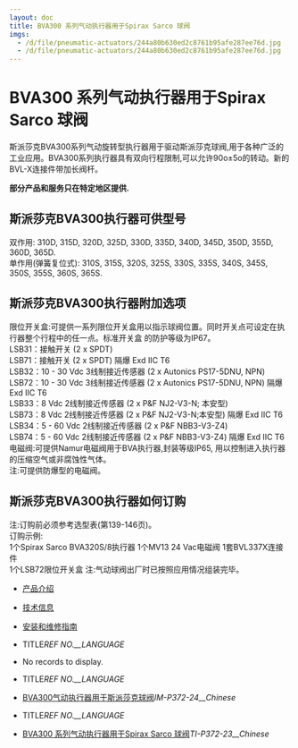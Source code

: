 ```yaml
---
layout: doc
title: BVA300 系列气动执行器用于Spirax Sarco 球阀
imgs:
  - /d/file/pneumatic-actuators/244a80b630ed2c8761b95afe287ee76d.jpg
  - /d/file/pneumatic-actuators/244a80b630ed2c8761b95afe287ee76d.jpg
---
```


# BVA300 系列气动执行器用于Spirax Sarco 球阀

斯派莎克BVA300系列气动旋转型执行器用于驱动斯派莎克球阀,用于各种广泛的工业应用。BVA300系列执行器具有双向行程限制,可以允许90o±5o的转动。新的BVL-X连接件带加长阀杆。

**部分产品和服务只在特定地区提供.**

## 斯派莎克BVA300执行器可供型号

双作用: 310D, 315D, 320D, 325D, 330D, 335D, 340D, 345D, 350D, 355D, 360D, 365D.  
单作用(弹簧复位式): 310S, 315S, 320S, 325S, 330S, 335S, 340S, 345S, 350S, 355S, 360S, 365S.

## 斯派莎克BVA300执行器附加选项

限位开关盒:可提供一系列限位开关盒用以指示球阀位置。同时开关点可设定在执行器整个行程中的任一点。标准开关盒 的防护等级为IP67。  
LSB31：接触开关 (2 x SPDT)  
LSB71：接触开关 (2 x SPDT) 隔爆 Exd IIC T6  
LSB32：10 - 30 Vdc 3线制接近传感器 (2 x Autonics PS17-5DNU, NPN)  
LSB72：10 - 30 Vdc 3线制接近传感器 (2 x Autonics PS17-5DNU, NPN) 隔爆 Exd IIC T6  
LSB33：8 Vdc 2线制接近传感器 (2 x P&F NJ2-V3-N; 本安型)  
LSB73：8 Vdc 2线制接近传感器 (2 x P&F NJ2-V3-N;本安型) 隔爆 Exd IIC T6  
LSB34：5 - 60 Vdc 2线制接近传感器 (2 x P&F NBB3-V3-Z4)  
LSB74：5 - 60 Vdc 2线制接近传感器 (2 x P&F NBB3-V3-Z4) 隔爆 Exd IIC T6  
电磁阀:可提供Namur电磁阀用于BVA执行器,封装等级IP65, 用以控制进入执行器的压缩空气或非腐蚀性气体。  
注:可提供防爆型的电磁阀。

## 斯派莎克BVA300执行器如何订购

注:订购前必须参考选型表(第139-146页)。  
订购示例:  
1个Spirax Sarco BVA320S/8执行器 1个MV13 24 Vac电磁阀 1套BVL337X连接件  
1个LSB72限位开关盒 注:气动球阀出厂时已按照应用情况组装完毕。

- [产品介绍](<javascript:navactive(1);>)
- [技术信息](<javascript:navactive(2);>)
- [安装和维修指南](<javascript:navactive(3);>)

- TITLE*REF NO.\_\_LANGUAGE*
- No records to display.

- TITLE*REF NO.\_\_LANGUAGE*
- [BVA300气动执行器用于斯派莎克球阀](/d/pdf/IM-P372-24-BVA300气动执行器用于斯派莎克球阀.pdf)_IM-P372-24\_\_Chinese_

- TITLE*REF NO.\_\_LANGUAGE*
- [BVA300 系列气动执行器用于Spirax Sarco 球阀](/d/pdf/TI-P372-23-BVA300%20系列气动执行器用于Spirax%20Sarco%20球阀.pdf)_TI-P372-23\_\_Chinese_
